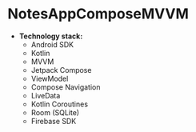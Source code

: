 # NotesAppComposeMVVM

- **Technology stack:**
    - Android SDK
    - Kotlin
    - MVVM
    - Jetpack Compose
    - ViewModel
    - Compose Navigation
    - LiveData
    - Kotlin Coroutines
    - Room (SQLite)
    - Firebase SDK
